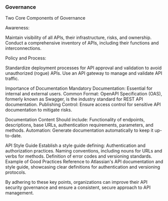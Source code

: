 ### Governance

Two Core Components of Governance

Awareness:

Maintain visibility of all APIs, their infrastructure, risks, and ownership.
Conduct a comprehensive inventory of APIs, including their functions and interconnections.

Policy and Process:

Standardize deployment processes for API approval and validation to avoid unauthorized (rogue) APIs.
Use an API gateway to manage and validate API traffic.

Importance of Documentation
Mandatory Documentation: Essential for internal and external users.
Common Format: OpenAPI Specification (OAS), formerly known as Swagger, is the industry standard for REST API documentation.
Publishing Control: Ensure access control for sensitive API documentation to mitigate risks.

Documentation Content
Should include:
Functionality of endpoints, descriptions, base URLs, authentication requirements, parameters, and methods.
Automation: Generate documentation automatically to keep it up-to-date.

API Style Guide
Establish a style guide defining:
Authentication and authorization practices.
Naming conventions, including nouns for URLs and verbs for methods.
Definition of error codes and versioning standards.
Example of Good Practices
Reference to Atlassian's API documentation and style guide, showcasing clear definitions for authentication and versioning protocols.

By adhering to these key points, organizations can improve their API security governance and ensure a consistent, secure approach to API management.